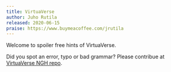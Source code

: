 ```yaml
---
title: VirtuaVerse
author: Juho Rutila
released: 2020-06-15
praise: https://www.buymeacoffee.com/jrutila
---
```


Welcome to spoiler free hints of VirtuaVerse. 

Did you spot an error, typo or bad grammar? Please contribue at [VirtuaVerse NGH repo](https://github.com/nice-game-hints/virtuaverse).

